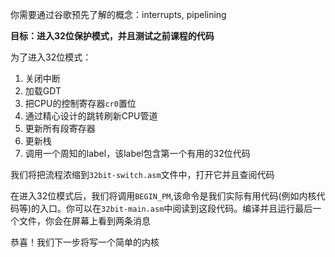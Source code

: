 你需要通过谷歌预先了解的概念：interrupts, pipelining

**目标：进入32位保护模式，并且测试之前课程的代码**

为了进入32位模式：

1. 关闭中断
2. 加载GDT
3. 把CPU的控制寄存器`cr0`置位
4. 通过精心设计的跳转刷新CPU管道
5. 更新所有段寄存器
6. 更新栈
7. 调用一个周知的label，该label包含第一个有用的32位代码

我们将把流程浓缩到`32bit-switch.asm`文件中，打开它并且查阅代码

在进入32位模式后，我们将调用`BEGIN_PM`,该命令是我们实际有用代码(例如内核代码等)的入口。你可以在`32bit-main.asm`中阅读到这段代码。编译并且运行最后一个文件，你会在屏幕上看到两条消息

恭喜！我们下一步将写一个简单的内核